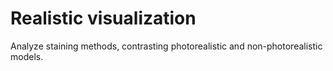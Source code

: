 # Realistic visualization

Analyze staining methods, contrasting photorealistic and non-photorealistic models.
